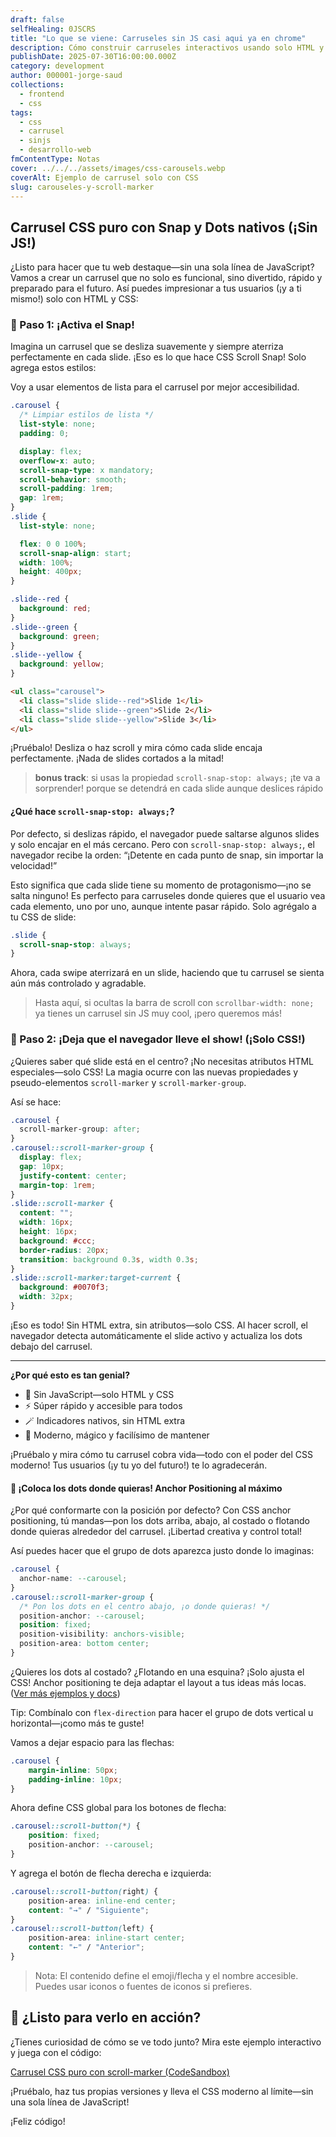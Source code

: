 ```yaml
---
draft: false
selfHealing: 0JSCRS
title: "Lo que se viene: Carruseles sin JS casi aqui ya en chrome"
description: Cómo construir carruseles interactivos usando solo HTML y CSS, gracias a las nuevas propiedades scroll-marker y scroll-marker-group.
publishDate: 2025-07-30T16:00:00.000Z
category: development
author: 000001-jorge-saud
collections:
  - frontend
  - css
tags:
  - css
  - carrusel
  - sinjs
  - desarrollo-web
fmContentType: Notas
cover: ../../../assets/images/css-carousels.webp
coverAlt: Ejemplo de carrusel solo con CSS
slug: carouseles-y-scroll-marker
---
```


## Carrusel CSS puro con Snap y Dots nativos (¡Sin JS!)

¿Listo para hacer que tu web destaque—sin una sola línea de JavaScript? Vamos a crear un carrusel que no solo es funcional, sino divertido, rápido y preparado para el futuro. Así puedes impresionar a tus usuarios (¡y a ti mismo!) solo con HTML y CSS:

### 🎢 Paso 1: ¡Activa el Snap!

Imagina un carrusel que se desliza suavemente y siempre aterriza perfectamente en cada slide. ¡Eso es lo que hace CSS Scroll Snap! Solo agrega estos estilos:

Voy a usar elementos de lista para el carrusel por mejor accesibilidad.

```css
.carousel {
  /* Limpiar estilos de lista */
  list-style: none;
  padding: 0;

  display: flex;
  overflow-x: auto;
  scroll-snap-type: x mandatory;
  scroll-behavior: smooth;
  scroll-padding: 1rem;
  gap: 1rem;
}
.slide {
  list-style: none;

  flex: 0 0 100%;
  scroll-snap-align: start;
  width: 100%;
  height: 400px;
}

.slide--red {
  background: red;
}
.slide--green {
  background: green;
}
.slide--yellow {
  background: yellow;
}
```

```html
<ul class="carousel">
  <li class="slide slide--red">Slide 1</li>
  <li class="slide slide--green">Slide 2</li>
  <li class="slide slide--yellow">Slide 3</li>
</ul>
```

¡Pruébalo! Desliza o haz scroll y mira cómo cada slide encaja perfectamente. ¡Nada de slides cortados a la mitad!

> **bonus track**: si usas la propiedad ```scroll-snap-stop: always;``` ¡te va a sorprender! porque se detendrá en cada slide aunque deslices rápido

#### ¿Qué hace `scroll-snap-stop: always;`?

Por defecto, si deslizas rápido, el navegador puede saltarse algunos slides y solo encajar en el más cercano. Pero con `scroll-snap-stop: always;`, el navegador recibe la orden: “¡Detente en cada punto de snap, sin importar la velocidad!”

Esto significa que cada slide tiene su momento de protagonismo—¡no se salta ninguno! Es perfecto para carruseles donde quieres que el usuario vea cada elemento, uno por uno, aunque intente pasar rápido. Solo agrégalo a tu CSS de slide:

```css
.slide {
  scroll-snap-stop: always;
}
```

Ahora, cada swipe aterrizará en un slide, haciendo que tu carrusel se sienta aún más controlado y agradable.

> Hasta aquí, si ocultas la barra de scroll con ```scrollbar-width: none;``` ya tienes un carrusel sin JS muy cool, ¡pero queremos más!

### 👀 Paso 2: ¡Deja que el navegador lleve el show! (¡Solo CSS!)

¿Quieres saber qué slide está en el centro? ¡No necesitas atributos HTML especiales—solo CSS! La magia ocurre con las nuevas propiedades y pseudo-elementos `scroll-marker` y `scroll-marker-group`.

Así se hace:

```css
.carousel {
  scroll-marker-group: after;
}
.carousel::scroll-marker-group {
  display: flex;
  gap: 10px;
  justify-content: center;
  margin-top: 1rem;
}
.slide::scroll-marker {
  content: "";
  width: 16px;
  height: 16px;
  background: #ccc;
  border-radius: 20px;
  transition: background 0.3s, width 0.3s;
}
.slide::scroll-marker:target-current {
  background: #0070f3;
  width: 32px;
}
```

¡Eso es todo! Sin HTML extra, sin atributos—solo CSS. Al hacer scroll, el navegador detecta automáticamente el slide activo y actualiza los dots debajo del carrusel.

---

**¿Por qué esto es tan genial?**

- 🚫 Sin JavaScript—solo HTML y CSS
- ⚡ Súper rápido y accesible para todos
- 🪄 Indicadores nativos, sin HTML extra
- 🤩 Moderno, mágico y facilísimo de mantener

¡Pruébalo y mira cómo tu carrusel cobra vida—todo con el poder del CSS moderno! Tus usuarios (¡y tu yo del futuro!) te lo agradecerán.

#### 🎯 ¡Coloca los dots donde quieras! Anchor Positioning al máximo

¿Por qué conformarte con la posición por defecto? Con CSS anchor positioning, tú mandas—pon los dots arriba, abajo, al costado o flotando donde quieras alrededor del carrusel. ¡Libertad creativa y control total!

Así puedes hacer que el grupo de dots aparezca justo donde lo imaginas:

```css
.carousel {
  anchor-name: --carousel;
}
.carousel::scroll-marker-group {
  /* Pon los dots en el centro abajo, ¡o donde quieras! */
  position-anchor: --carousel;
  position: fixed;
  position-visibility: anchors-visible;
  position-area: bottom center;
}
```

¿Quieres los dots al costado? ¿Flotando en una esquina? ¡Solo ajusta el CSS! Anchor positioning te deja adaptar el layout a tus ideas más locas. ([Ver más ejemplos y docs](https://developer.chrome.com/blog/anchor-positioning-api?hl=es-419))

Tip: Combínalo con `flex-direction` para hacer el grupo de dots vertical u horizontal—¡como más te guste!

Vamos a dejar espacio para las flechas:

```css
.carousel {
    margin-inline: 50px;
    padding-inline: 10px;
}
```

Ahora define CSS global para los botones de flecha:

```css
.carousel::scroll-button(*) {
    position: fixed;
    position-anchor: --carousel;
}
```

Y agrega el botón de flecha derecha e izquierda:

```css
.carousel::scroll-button(right) {
    position-area: inline-end center;
    content: "→" / "Siguiente";
}
.carousel::scroll-button(left) {
    position-area: inline-start center;
    content: "←" / "Anterior";
}
```

> Nota: El contenido define el emoji/flecha y el nombre accesible. Puedes usar iconos o fuentes de iconos si prefieres.

## 🚀 ¿Listo para verlo en acción?

¿Tienes curiosidad de cómo se ve todo junto? Mira este ejemplo interactivo y juega con el código:

[Carrusel CSS puro con scroll-marker (CodeSandbox)](https://codesandbox.io/p/sandbox/44lqpr)

¡Pruébalo, haz tus propias versiones y lleva el CSS moderno al límite—sin una sola línea de JavaScript!

¡Feliz código!
